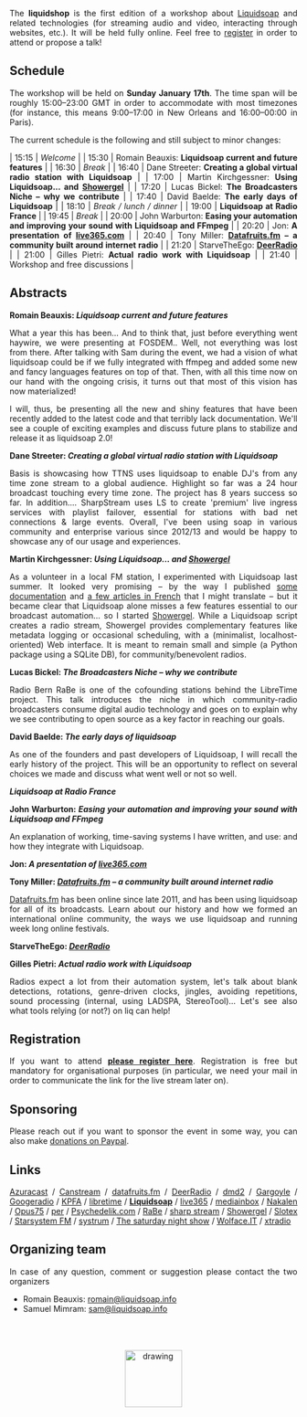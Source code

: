 <style>
p    {text-align: justify;}
</style>

The **liquidshop** is the first edition of a workshop about
[Liquidsoap](https://www.liquidsoap.info/) and related technologies (for
streaming audio and video, interacting through websites, etc.). It will be held
fully online. Feel free to [register](https://forms.gle/HdGNLz5qM3HVU1ub7) in
order to attend or propose a talk!

Schedule
--------

The workshop will be held on **Sunday January 17th**. The time span will be
roughly 15:00–23:00 GMT in order to accommodate with most timezones (for
instance, this means 9:00–17:00 in New Orleans and 16:00–00:00 in Paris).

The current schedule is the following and still subject to minor changes:

| 15:15 | _Welcome_ |
| 15:30 | Romain Beauxis: __Liquidsoap current and future features__ |
| 16:30 | _Break_ |
| 16:40 | Dane Streeter: __Creating a global virtual radio station with Liquidsoap__ |
| 17:00 | Martin Kirchgessner: __Using Liquidsoap... and [Showergel](https://github.com/martinkirch/showergel)__ |
| 17:20 | Lucas	Bickel: __The Broadcasters Niche – why we contribute__ |
| 17:40 | David Baelde: __The early days of Liquidsoap__ |
| 18:10 | _Break / lunch / dinner_ |
| 19:00 | __Liquidsoap at Radio France__ |
| 19:45 | _Break_ |
| 20:00 | John Warburton: __Easing your automation and improving your sound with Liquidsoap and FFmpeg__ |
| 20:20 | Jon: __A presentation of [live365.com](http://live365.com)__ |
| 20:40 | Tony	Miller: __[Datafruits.fm](http://datafruits.fm/) – a community built around internet radio__ |
| 21:20 | StarveTheEgo: __[DeerRadio](https://www.youtube.com/watch?v=4U5kNWQu300)__ |
| 21:00 | Gilles Pietri: __Actual radio work with Liquidsoap__ |
| 21:40 | Workshop and free discussions |

<!--
Presentations
-------------

Three kinds of presentations will be featured during the workshop:

- _showcase_ (15 min): a short presentation about a website / radio / art
  installation that you built using Liquidsoap or related tools
- _tech talks_ (30 min): an in-depth presentation of a technology related to
  Liquidsoap and streaming in general
- _workshop_: user-centered freeform discussions about your project or issues
  around Liquidsoap and streaming

A detailed presentation about the forthcoming Liquidsoap 2.0 and the new
features will be given by the lead developer Romain Beauxis.
-->

Abstracts
---------

**Romain Beauxis: _Liquidsoap current and future features_**

What a year this has been... And to think that, just before everything went haywire, 
we were presenting at FOSDEM.. Well, not everything was lost from there. After talking
with Sam during the event, we had a vision of what liquidsoap could be if we fully integrated
with ffmpeg and added some new and fancy languages features on top of that. Then, with all this time now
on our hand with the ongoing crisis, it turns out that most of this vision has now materialized!

I will, thus, be presenting all the new and shiny features that have been recently added to the 
latest code and that terribly lack documentation. We'll see a couple of exciting examples and
discuss future plans to stabilize and release it as liquidsoap 2.0!

**Dane Streeter: _Creating a global virtual radio station with Liquidsoap_**

Basis is showcasing how TTNS uses liquidsoap to enable DJ's from any time zone
stream to a global audience. Highlight so far was a 24 hour broadcast touching
every time zone. The project has 8 years success so far. In
addition.... SharpStream uses LS to create 'premium' live ingress services with
playlist failover, essential for stations with bad net connections & large
events. Overall, I've been using soap in various community and enterprise various
since 2012/13 and would be happy to showcase any of our usage and experiences.

**Martin Kirchgessner: _Using Liquidsoap... and [Showergel](https://github.com/martinkirch/showergel)_**

As a volunteer in a local FM station, I experimented with Liquidsoap last
summer. It looked very promising – by the way I published [some
documentation](https://www.liquidsoap.info/doc-dev/beets.html) and [a few
articles in French](https://martinkirch.github.io/tag/liquidsoap.html) that I
might translate – but it became clear that Liquidsoap alone misses a few
features essential to our broadcast automation... so I started
[Showergel](https://github.com/martinkirch/showergel). While a Liquidsoap
script creates a radio stream, Showergel provides complementary features like
metadata logging or occasional scheduling, with a (minimalist,
localhost-oriented) Web interface. It is meant to remain small and simple (a
Python package using a SQLite DB), for community/benevolent radios.

**Lucas	Bickel: _The Broadcasters Niche – why we contribute_**

Radio Bern RaBe is one of the cofounding stations behind the LibreTime
project. This talk introduces the niche in which community-radio broadcasters
consume digital audio technology and goes on to explain why we see contributing
to open source as a key factor in reaching our goals.

**David Baelde: _The early days of liquidsoap_**

As one of the founders and past developers of Liquidsoap, I will recall the
early history of the project. This will be an opportunity to reflect on several
choices we made and discuss what went well or not so well.

**_Liquidsoap at Radio France_**

**John Warburton: _Easing your automation and improving your sound with Liquidsoap and FFmpeg_**

An explanation of working, time-saving systems I have written, and use: and how
they integrate with Liquidsoap.

**Jon: _A presentation of [live365.com](http://live365.com)_**

**Tony	Miller: _[Datafruits.fm](http://datafruits.fm/) – a community built around internet radio_**

[Datafruits.fm](http://datafruits.fm/) has been online since late 2011, and has
been using liquidsoap for all of its broadcasts. Learn about our history and how
we formed an international online community, the ways we use liquidsoap and
running week long online festivals.

**StarveTheEgo: _[DeerRadio](https://www.youtube.com/watch?v=w5sXZDRdbBo)_**

**Gilles Pietri: _Actual radio work with Liquidsoap_**

Radios expect a lot from their automation system, let's talk about blank
detections, rotations, genre-driven clocks, jingles, avoiding repetitions, sound
processing (internal, using LADSPA, StereoTool)… Let's see also what tools
relying (or not?) on liq can help!

Registration
------------

If you want to attend [**please register
here**](https://forms.gle/HdGNLz5qM3HVU1ub7). Registration is free but mandatory
for organisational purposes (in particular, we need your mail in order to
communicate the link for the live stream later on).

Sponsoring
----------

Please reach out if you want to sponsor the event in some way, you can also make
[donations on Paypal](http://paypal.me/LiquidsoapMedia).

Links
-----

[Azuracast](https://azuracast.com) / [Canstream](https://www.canstream.co.uk/) /
[datafruits.fm](https://datafruits.fm/) /
[DeerRadio](https://www.youtube.com/watch?v=4U5kNWQu300) /
[dmd2](https://dmd2.com) / [Gargoyle](http://gargoyle.co.za) /
[Googeradio](https://googeradio.com/) / [KPFA](https://kpfa.org) /
[libretime](https://libretime.org) /
**[Liquidsoap](https://www.liquidsoap.info/)** / [live365](http://live365.com) /
[mediainbox](http://mediainbox.net/) / [Nakalen](http://narkanalen.no/) /
[Opus75](http://opus75.com/) / [per](https://mustafejen.se/~per/) /
[Psychedelik.com](https://www.psychedelik.com/) / [RaBe](https://rabe.ch) /
[sharp stream](https://www.sharp-stream.com/) /
[Showergel](https://github.com/martinkirch/showergel) /
[Slotex](https://slotex.pl/) / [Starsystem FM](https://radiosurle.net/) /
[systrum](https://systrum.net/) / [The saturday night
show](https://www.thethursdaynightshow.com/) /
[Wolface.IT](https://www.wolface.fr/) / [xtradio](https://xtradio.org)


Organizing team
---------------

In case of any question, comment or suggestion please contact the two organizers

- Romain Beauxis: [romain@liquidsoap.info](mailto:romain@liquidsoap.info)
- Samuel Mimram: [sam@liquidsoap.info](mailto:sam@liquidsoap.info)

<center><a href="https://www.liquidsoap.info/"><img src="https://www.liquidsoap.info/assets/img/bottle_invert.png" alt="drawing" height="100px" style="margin-top: 50px;"/></a></center>
